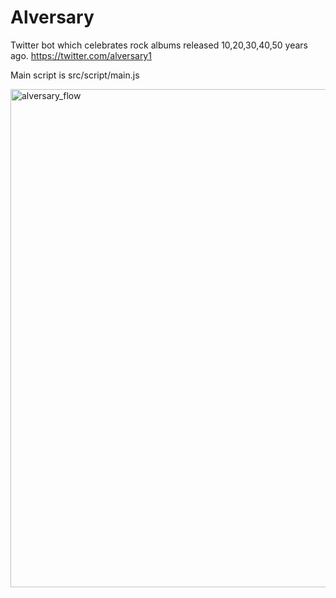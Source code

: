 # Alversary
Twitter bot which celebrates rock albums released 10,20,30,40,50 years ago.
https://twitter.com/alversary1

Main script is src/script/main.js


<img width="797" alt="alversary_flow" src="https://user-images.githubusercontent.com/56471151/99900622-07d56500-2cf4-11eb-9f43-a2e1afb3792a.png">
